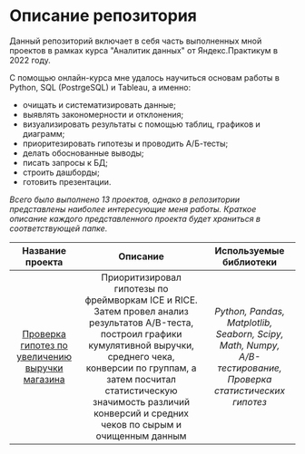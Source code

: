 # Описание репозитория
Данный репозиторий включает в себя часть выполненных мной проектов в рамках курса "Аналитик данных" от Яндекс.Практикум в 2022 году.

С помощью онлайн-курса мне удалось научиться основам работы в Python, SQL (PostrgeSQL) и Tableau, а именно:
  - очищать и систематизировать данные;
  - выявлять закономерности и отклонения;
  - визуализировать результаты с помощью таблиц, графиков и диаграмм;
  - приоритезировать гипотезы и проводить А/Б-тесты;
  - делать обоснованные выводы;
  - писать запросы к БД;
  - строить дашборды;
  - готовить презентации.

*Всего было выполнено 13 проектов, однако в репозитории представлены наиболее интересующие меня работы. Краткое описание каждого представленного проекта будет храниться в соответствующей папке.* 

| Название проекта | Описание | Используемые библиотеки | 
| :----------------------: | :----------------------: | :----------------------: |
| [Проверка гипотез по увеличению выручки магазина](https://github.com/StorchakAV/Data_Analyst_Projects/tree/main/Проверка%20гипотез%20по%20увеличению%20выручки%20интернет-магазина) | Приоритизировал гипотезы по фреймворкам ICE и RICE. Затем провел анализ результатов A/B-теста, построил графики кумулятивной выручки, среднего чека, конверсии по группам, а затем посчитал статистическую значимость различий конверсий и средних чеков по сырым и очищенным данным | *Python, Pandas, Matplotlib, Seaborn, Scipy, Math, Numpy, A/B-тестирование, Проверка статистических гипотез* |
